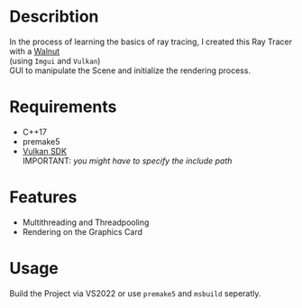 # Describtion
In the process of learning the basics of ray tracing, I created this Ray Tracer with a [Walnut](https://github.com/StudioCherno/Walnut/)\
(using ```Imgui``` and ```Vulkan```)\
GUI to manipulate the Scene and initialize the rendering process.

# Requirements
- C++17
- premake5
- [Vulkan SDK](https://vulkan.lunarg.com/)\
  IMPORTANT: *you might have to specify the include path*

# Features
- Multithreading and Threadpooling
- Rendering on the Graphics Card

# Usage
Build the Project via VS2022 or use ```premake5``` and ```msbuild``` seperatly.
